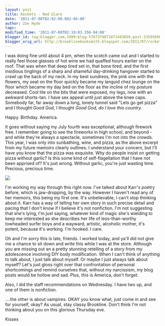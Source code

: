 ```yaml
---
layout: post
title: Rockets - Red Glare
date: '2011-07-08T02:02:00.002-04:00'
author: Zoe Hyde
tags:
modified_time: '2011-07-08T02:19:03.356-04:00'
blogger_id: tag:blogger.com,1999:blog-5767374071871443859.post-3359569862877402126
blogger_orig_url: http://brooklinebooksmith.blogspot.com/2011/07/rockets-red-glare.html
---
```

I was doing fine until about 4 pm, when the scotch came out and I started to really feel those glasses of hot wine we had quaffed hours earlier on the roof. That was when that deep tired set in, that bone tired, and the first insidious tinglings of a sharp and shameful day-drinking hangover started to crawl up the back of my neck. In my best sundress, the pink one with the flowers, my seat on the floor quickly became my languid chez lounge on the floor which became my day bed on the floor as the incline of my posture decreased. Cool tile on the bits that were exposed, my legs, now with an awkward shorts-tan. I have sex appeal until just above the knee caps. Somebody far, far away down a long, lonely tunnel said "Lets go get pizza" and I thought _Good God_, I thought _Good God, do I love this country._

Happy. Birthday. America.

It goes without saying my July fourth was exceptional, although firework free. I remember going to see the fireworks in high school, and beyond - and while they're always a spectacle, sometimes I'm not into the crowds. This year, I was only into sunbathing, wine, and pizza, as the above excerpt from my future memoirs clearly outlines. I understand your concern, but I'll have you know that the pizza was exquisite. Why do people insist on getting pizza without garlic? Is this some kind of self-flagellation that I have not been apprised of? It's just wrong. Without garlic, you're just wasting time. Precious, precious time.

![](http://chicklitreviews.com/wp-content/uploads/2010/07/lit.jpg)

I'm working my way through this right now. I've talked about Karr's poetry before, which is jaw-dropping, by the way. However I haven't read any of her memoirs, this being my first one. It's unbelievable, I can't stop thinking about it. Karr has a way of telling her own story in such precise detail and pacing that I don't know if I believe it's not nonfiction. I'm not suggesting that she's lying, I'm just saying, whatever kind of magic she's wielding to keep me interested as she describes her life of less-than-worthy towheaded surfer boys and a wayward, artistic, alcoholic mother, it's potent, because it's working. I'm hooked. I care.

Oh and I'm sorry this is late, friends. I worked today, and ya'll did not give me a chance to sit down and write this while I was at the store. Although you are missing out an a pretty stunning retelling of a story from my adolescence involving DIY body modification. When I can't think of anything to talk about, I just talk about myself. Or maybe I just always talk about myself? Let's just gloss right over that confrontation of personal shortcomings and remind ourselves that, without my narcissism, my blog posts would be hollow and sad. Plus, this is America, don't forget.

Also, I did the staff recommendations on Wednesday. I have two up, and one of them is nonfiction.

....the other is about vampires. OKAY you know what, just come in and see for yourself, okay? As usual, stay classy Brookline. Don't think I'm not thinking about you on this glorious Thursday eve.

Kisses